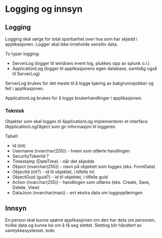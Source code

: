 # Logging og innsyn

## Logging

Logging skal sørge for total sporbarhet over hva som har skjedd i applikasjonen. Logger skal ikke inneholde sensitiv data.

To typer logging:
* ServerLog (logger til windows event log, plukkes opp av splunk o.l.)
* ApplicationLog (logger til applikasjonens egen database, samtidig også til ServerLog)

ServerLog brukes for det meste til å logge kjøring av bakgrunnsjobber og feil i applikasjonen.

ApplicationLog brukes for å logge brukerhandlinger i applikasjonen.

### Teknisk

Objekter som skal logges til ApplicationLog implementerer et interface IApplicationLogObject som gir informasjon til loggeren

Tabell:
* Id (int)
* Username (nvarchar(255))  - hvem som utførte handlingen
* SecurityTokenId ?
* Timestamp (DateTime) - når det skjedde
* Object (nvarchar(255)) - navn på objektet som logges (eks. FormData)
* ObjectId (int?) - id til objektet, i tilfelle int
* ObjectGuid (guid?) - id til objektet, i tilfelle guid
* Action (nvarchar(255)) - handlingen som utføres (eks. Create, Save, Delete, View)
* DataJson (nvarchar(max)) - evt ekstra data om loggoppføringen

## Innsyn

En person skal kunne spørre applikasjonen om den har data om personen,  hvilke data og kunne be om å få seg slettet. Sletting blir håndtert av samtykkesystemet.
todo
